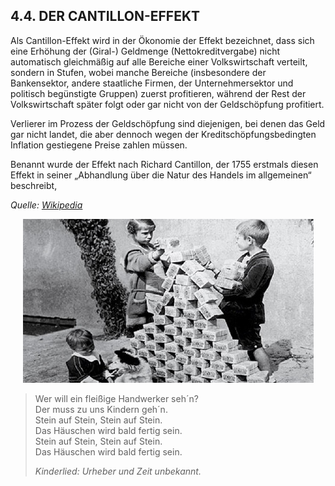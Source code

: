 ## 4.4. DER CANTILLON-EFFEKT

Als Cantillon-Effekt wird in der Ökonomie der Effekt bezeichnet, dass sich eine Erhöhung der (Giral-) Geldmenge (Nettokreditvergabe) nicht automatisch gleichmäßig auf alle Bereiche einer Volkswirtschaft verteilt, sondern in Stufen, wobei manche Bereiche (insbesondere der Bankensektor, andere staatliche Firmen, der Unternehmersektor und politisch begünstigte Gruppen) zuerst profitieren, während der Rest der Volkswirtschaft später folgt oder gar nicht von der Geldschöpfung profitiert.

Verlierer im Prozess der Geldschöpfung sind diejenigen, bei denen das Geld gar nicht landet, die aber dennoch wegen der Kreditschöpfungsbedingten Inflation gestiegene Preise zahlen müssen.

Benannt wurde der Effekt nach Richard Cantillon, der 1755 erstmals diesen Effekt in seiner „Abhandlung über die Natur des Handels im allgemeinen“ beschreibt, 

*Quelle: [Wikipedia](https://de.wikipedia.org/wiki/Cantillon-Effekt)*


<center>

![Kinderspiel](assets/stein-auf-stein.jpg)

</center>

> Wer will ein fleißige Handwerker seh´n?<br>
> Der muss zu uns Kindern geh´n.<br>
> Stein auf Stein, Stein auf Stein.<br>
> Das Häuschen wird bald fertig sein.<br>
> Stein auf Stein, Stein auf Stein.<br>
> Das Häuschen wird bald fertig sein.<br>
> 
> *Kinderlied: Urheber und Zeit unbekannt.*
